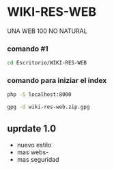 # WIKI-RES-WEB
UNA WEB 100 NO NATURAL
### comando #1
```BASH
cd Escritorio/WIKI-RES-WEB
```

### comando para iniziar el index
``` BASH
php -S localhost:8000

```
``` BASH
gpg -d wiki-res-web.zip.gpg

```

## uprdate 1.0
- nuevo estilo
- mas webs-
- mas seguridad
